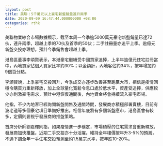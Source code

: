 ```yaml
---
layout: post
title: 美聯：5千萬元以上豪宅新盤銷量連升兩季
date: 2020-09-09 16:47:44.000000000 +08:00
categories: rthk
---
```


美聯物業綜合市場數據顯示，截至本周一今季逾5000萬元豪宅新盤銷量已達72伙，連升兩季，超越上季的70伙及首季的50伙；二手註冊量亦追平上季。逾億元新盤交投亦理想，預計今季銷售會超越上季。

港島區董事李頌賢表示，本港豪宅繼續受中國買家追捧，上半年逾億元住宅註冊當中，內地買家佔個人買家比率約30%；以金額計，內地客佔約34%，按年增加約9個百分點。

李頌賢說，上季豪宅交投回升，今季成交亦逐步改善甚至跑贏大市，相信是疫情回穩令購買力重新釋放，加上全球量化寬鬆令息口處於低水平，資產受追捧，供應較少亦刺激豪宅需求，預計中港恢復通關後，內地資金將會持續流入豪宅市場。

他指，不少內地客已經詢問新盤開售及通關時間，發展商亦積極部署賣樓，目前有波老道等多個豪宅項目準備好推出，相信年底將有多個新盤應市，港島區會有較多，定價則要視乎發展商的推盤策略。

首席分析師劉嘉輝則指，如果疫情進一步穩定，市場積壓的住宅需求會重新釋放，發展商加快推盤，近期二手交投亦十分活躍，維持全年樓價按年升3-5%的預測，不過下調全年一手住宅交投預測至約1.5萬宗水平，按年跌10-20%。
